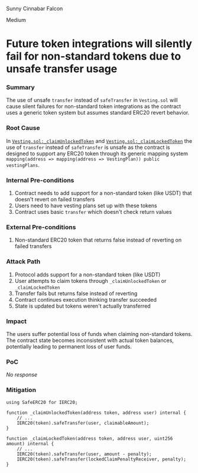 Sunny Cinnabar Falcon

Medium

# Future token integrations will silently fail for non-standard tokens due to unsafe transfer usage

### Summary

The use of unsafe `transfer` instead of `safeTransfer` in `Vesting.sol` will cause silent failures for non-standard token integrations as the contract uses a generic token system but assumes standard ERC20 revert behavior.

### Root Cause

In [`Vesting.sol:_claimUnlockedToken`](https://github.com/sherlock-audit/2025-03-symm-io-stacking/blob/main/token/contracts/vesting/Vesting.sol#L272) and [`Vesting.sol:_claimLockedToken`](https://github.com/sherlock-audit/2025-03-symm-io-stacking/blob/main/token/contracts/vesting/Vesting.sol#L295) the use of `transfer` instead of `safeTransfer` is unsafe as the contract is designed to support any ERC20 token through its generic mapping system `mapping(address => mapping(address => VestingPlan)) public vestingPlans`.

### Internal Pre-conditions

1. Contract needs to add support for a non-standard token (like USDT) that doesn't revert on failed transfers
2. Users need to have vesting plans set up with these tokens
3. Contract uses basic `transfer` which doesn't check return values

### External Pre-conditions

1. Non-standard ERC20 token that returns false instead of reverting on failed transfers

### Attack Path

1. Protocol adds support for a non-standard token (like USDT)
2. User attempts to claim tokens through `_claimUnlockedToken` or `_claimLockedToken`
3. Transfer fails but returns false instead of reverting
4. Contract continues execution thinking transfer succeeded
5. State is updated but tokens weren't actually transferred

### Impact

The users suffer potential loss of funds when claiming non-standard tokens. The contract state becomes inconsistent with actual token balances, potentially leading to permanent loss of user funds.

### PoC

_No response_

### Mitigation

```solidity
using SafeERC20 for IERC20;

function _claimUnlockedToken(address token, address user) internal {
    // ...
    IERC20(token).safeTransfer(user, claimableAmount);
}

function _claimLockedToken(address token, address user, uint256 amount) internal {
    // ...
    IERC20(token).safeTransfer(user, amount - penalty);
    IERC20(token).safeTransfer(lockedClaimPenaltyReceiver, penalty);
}
```